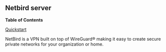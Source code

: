 ## Netbird server

**Table of Contents**

[Quickstart](#module-services-netbird-server-quickstart)

NetBird is a VPN built on top of WireGuard® making it easy to create secure private networks for your organization or home.
